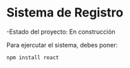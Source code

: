 <h1>Sistema de Registro</h1>

-Estado del proyecto: En construcción

Para ejercutar el sistema, debes poner:

````npm install react````
